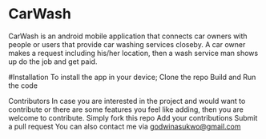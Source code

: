 # CarWash
CarWash is an android mobile application that connects car owners with people or users that provide car washing services closeby. A car owner makes a request including his/her location, then a wash service man shows up do the job and get paid.

#Installation
To install the app in your device;
Clone the repo
Build and Run the code

Contributors
In case you are interested in the project and would want to contribute or there are some features you feel like adding, then you are welcome to contribute. Simply
fork this repo
Add your contributions
Submit a pull request You can also contact me via godwinasukwo@gmail.com
